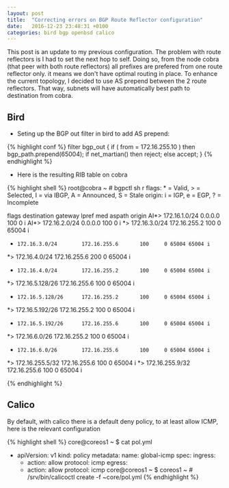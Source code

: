 ```yaml
---
layout: post
title:  "Correcting errors on BGP Route Reflector configuration"
date:   2016-12-23 23:48:31 +0100
categories: bird bgp openbsd calico
---
```

This post is an update to my previous configuration. The problem with route reflectors is I had to set the next hop to self. Doing so, from the node cobra (that peer with both route reflectors) all prefixes are prefered from one route reflector only. it means we don't have optimal routing in place. To enhance the current topology, I decided to use AS prepend between the 2 route reflectors. That way, subnets will have automatically best path to destination from cobra.

## Bird
- Seting up the BGP out filter in bird to add AS prepend:

{% highlight conf %}
filter bgp_out {
        if ( from = 172.16.255.10 ) then bgp_path.prepend(65004);
        if net_martian() then reject;
        else accept;
}
{% endhighlight %}

- Here is the resulting RIB table on cobra

{% highlight shell %}
root@cobra ~ # bgpctl sh r
flags: * = Valid, > = Selected, I = via IBGP, A = Announced, S = Stale
origin: i = IGP, e = EGP, ? = Incomplete

flags destination          gateway          lpref   med aspath origin
AI*>  172.16.1.0/24        0.0.0.0            100     0 i
AI*>  172.16.2.0/24        0.0.0.0            100     0 i
*>    172.16.3.0/24        172.16.255.2       100     0 65004 i
*     172.16.3.0/24        172.16.255.6       100     0 65004 65004 i
*>    172.16.4.0/24        172.16.255.6       200     0 65004 i
*     172.16.4.0/24        172.16.255.2       100     0 65004 65004 i
*>    172.16.5.128/26      172.16.255.6       100     0 65004 i
*     172.16.5.128/26      172.16.255.2       100     0 65004 65004 i
*>    172.16.5.192/26      172.16.255.2       100     0 65004 i
*     172.16.5.192/26      172.16.255.6       100     0 65004 65004 i
*>    172.16.6.0/26        172.16.255.2       100     0 65004 i
*     172.16.6.0/26        172.16.255.6       100     0 65004 65004 i
*>    172.16.255.5/32      172.16.255.6       100     0 65004 i
*>    172.16.255.9/32      172.16.255.6       100     0 65004 i

{% endhighlight %}

## Calico

By default, with calico there is a default deny policy, to at least allow ICMP, here is the relevant configuration

{% highlight shell %}
core@coreos1 ~ $ cat pol.yml
- apiVersion: v1
  kind: policy
  metadata:
    name: global-icmp
  spec:
    ingress:
    - action: allow
      protocol: icmp
    egress:
    - action: allow
      protocol: icmp
core@coreos1 ~ $
coreos1 ~ # /srv/bin/calicoctl create -f ~core/pol.yml
{% endhighlight %}
